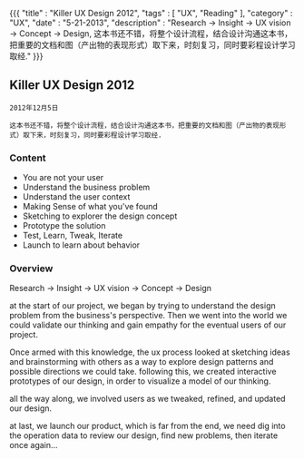 {{{
  "title" : "Killer UX Design 2012",
  "tags" : [ "UX", "Reading" ],
  "category" : "UX",
  "date" : "5-21-2013",
  "description" : "Research -> Insight -> UX vision -> Concept -> Design, 这本书还不错，将整个设计流程，结合设计沟通这本书，把重要的文档和图（产出物的表现形式）取下来，时刻复习，同时要彩程设计学习取经."
}}}

## Killer UX Design 2012
`2012年12月5日`

    这本书还不错，将整个设计流程，结合设计沟通这本书，把重要的文档和图（产出物的表现形式）取下来，时刻复习，同时要彩程设计学习取经.

### Content

 - You are not your user
 - Understand the business problem
 - Understand the user context
 - Making Sense of what you've found
 - Sketching to explorer the design concept
 - Prototype the solution
 - Test, Learn, Tweak, Iterate
 - Launch to learn about behavior

### Overview

Research -> Insight -> UX vision -> Concept -> Design

at the start of our project, we began by trying to understand the design problem from the business's perspective. Then we went into the world we could validate our thinking and gain empathy for the eventual users of our project.

Once armed with this knowledge, the ux process looked at sketching ideas and brainstorming with others as a way to explore design patterns and possible directions we could take. following this, we created interactive prototypes of our design, in order to visualize a model of our thinking.

all the way along, we involved users as we tweaked, refined, and updated our design.

at last, we launch our product, which is far from the end, we need dig into the operation data to review our design, find new problems, then iterate once again...